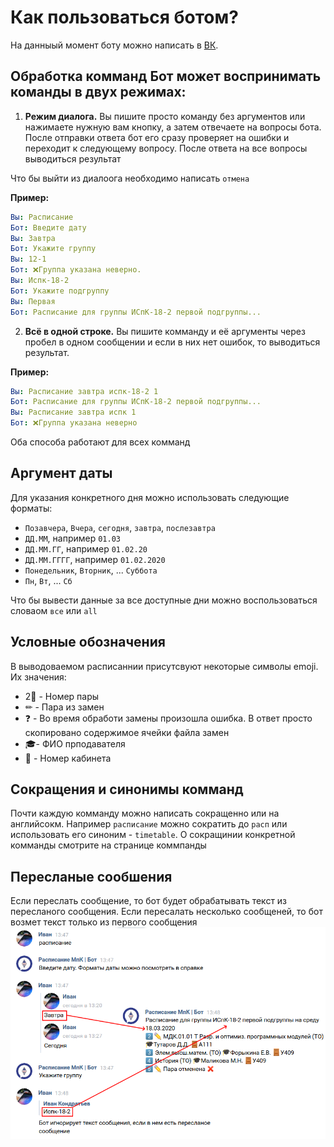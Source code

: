 # Как пользоваться ботом?

На данныый момент боту можно написать в [ВК](https://vk.com/mpkbot).

## Обработка комманд Бот может воспринимать команды в двух режимах:

1. **Режим диалога.** Вы пишите просто команду без аргументов или нажимаете нужную вам кнопку, а затем отвечаете на вопросы бота. После отправки ответа бот его сразу проверяет на ошибки и переходит к следующему вопросу. После ответа на все вопросы выводиться результат

Что бы выйти из диалоога необходимо написать `отмена`

**Пример:**

```yaml
Вы: Расписание
Бот: Введите дату
Вы: Завтра
Бот: Укажите группу
Вы: 12-1
Бот: ❌Группа указана неверно.
Вы: Испк-18-2
Бот: Укажите подгруппу
Вы: Первая
Бот: Расписание для группы ИСпК-18-2 первой подгруппы...
```

2. **Всё в одной строке.** Вы пишите комманду и её аргументы через пробел в одном сообщении и если в них нет ошибок, то выводиться результат.

**Пример:**

```yaml
Вы: Расписание завтра испк-18-2 1
Бот: Расписание для группы ИСпК-18-2 первой подгруппы...
Вы: Расписание завтра испк 1
Бот: ❌Группа указана неверно
```

Оба способа работают для всех комманд

## Аргумент даты

Для указания конкретного дня можно использовать следующие форматы:

- `Позавчера`, `Вчера`, `сегодня`, `завтра`, `послезавтра`
- `ДД.ММ`, например `01.03`
- `ДД.ММ.ГГ`, например `01.02.20`
- `ДД.ММ.ГГГГ`, например `01.02.2020`
- `Понедельник`, `Вторник`, ... `Суббота`
- `Пн`, `Вт`, ... `Сб`

Что бы вывести данные за все доступные дни можно воспользоваться словаом `все` или `all`

## Условные обозначения

В выводоваемом расписаннии присутсвуют некоторые символы emoji. Их значения:

- 2⃣ - Номер пары
- ✏ - Пара из замен
- ❓ - Во время обработи замены произошла ошибка. В ответ просто скопировано содержимое ячейки файла замен
- 🎓- ФИО прподавателя
- 🚪 - Номер кабинета

## Сокращения и синонимы комманд

Почти каждую комманду можно написать сокращенно или на английсокм. Например `расписание` можно сократить до `расп` или использовать его синоним - `timetable`. О сокращинии конкретной комманды смотрите на странице коммпанды

## Пересланые сообшения

Если переслать сообщение, то бот будет обрабатывать текст из пересланого сообщения. Если пересалать несколько сообщеней, то бот возмет текст только из первого сообщения
![](../img/howtouse-replay.png)
